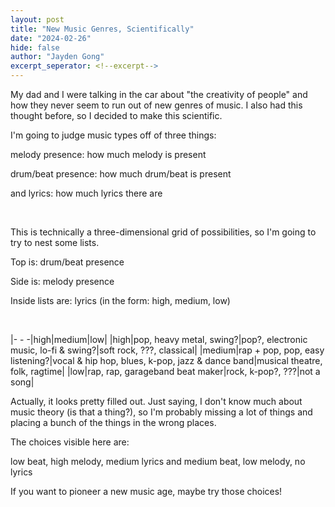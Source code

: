 ```yaml
---
layout: post
title: "New Music Genres, Scientifically"
date: "2024-02-26"
hide: false
author: "Jayden Gong"
excerpt_seperator: <!--excerpt-->
---
```


My dad and I were talking in the car
about "the creativity of people"
and how they never seem to run out
of new genres of music.
I also had this thought before,
so I decided to make this scientific.

I'm going to judge music types off of three things:

melody presence: how much melody is present

drum/beat presence: how much drum/beat is present

and lyrics: how much lyrics there are
<!--excerpt-->
<br>

This is technically a three-dimensional grid of possibilities,
so I'm going to try to nest some lists.

Top is: drum/beat presence

Side is: melody presence

Inside lists are: lyrics (in the form: high, medium, low)

<br>

|- - -|high|medium|low|
|high|pop, heavy metal, swing?|pop?, electronic music, lo-fi & swing?|soft rock, ???, classical|
|medium|rap + pop, pop, easy listening?|vocal & hip hop, blues, k-pop, jazz & dance band|musical theatre, folk, ragtime|
|low|rap, rap, garageband beat maker|rock, k-pop?, ???|not a song|

Actually, it looks pretty filled out.
Just saying, I don't know much about music theory (is that a thing?),
so I'm probably missing a lot of things
and placing a bunch of the things in the wrong places.

The choices visible here are:

low beat, high melody, medium lyrics and
medium beat, low melody, no lyrics

If you want to pioneer a new music age, maybe try those choices!